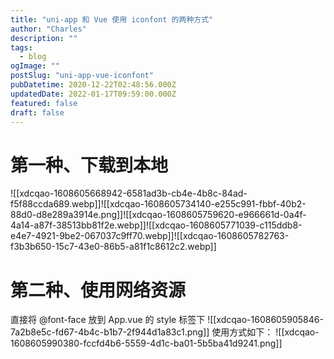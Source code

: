 ```yaml
---
title: "uni-app 和 Vue 使用 iconfont 的两种方式"
author: "Charles"
description: ""
tags:
  - blog
ogImage: ""
postSlug: "uni-app-vue-iconfont"
pubDatetime: 2020-12-22T02:48:56.000Z
updatedDate: 2022-01-17T09:59:00.000Z
featured: false
draft: false
---
```


# 第一种、下载到本地

![[xdcqao-1608605668942-6581ad3b-cb4e-4b8c-84ad-f5f88ccda689.webp]]![[xdcqao-1608605734140-e255c991-fbbf-40b2-88d0-d8e289a3914e.png]]![[xdcqao-1608605759620-e966661d-0a4f-4a14-a87f-38513bb81f2e.webp]]![[xdcqao-1608605771039-c115ddb8-e4e7-4921-9be2-067037c9ff70.webp]]![[xdcqao-1608605782763-f3b3b650-15c7-43e0-86b5-a81f1c8612c2.webp]]

# 第二种、使用网络资源

直接将 @font-face 放到 App.vue 的 style 标签下
![[xdcqao-1608605905846-7a2b8e5c-fd67-4b4c-b1b7-2f944d1a83c1.png]]
使用方式如下：
![[xdcqao-1608605990380-fccfd4b6-5559-4d1c-ba01-5b5ba41d9241.png]]
